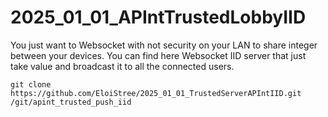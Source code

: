 # 2025_01_01_APIntTrustedLobbyIID

You just want to Websocket with not security on your LAN to share integer between your devices.
You can find here  Websocket IID server that just take value and broadcast it to all the connected users.


```
git clone https://github.com/EloiStree/2025_01_01_TrustedServerAPIntIID.git /git/apint_trusted_push_iid
```
